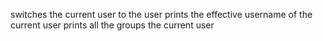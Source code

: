 switches the current user to the user
prints the effective username of the current user
prints all the groups the current user
